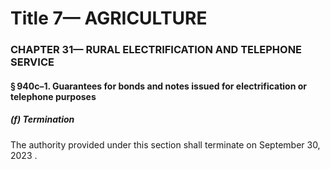 
# Title 7— AGRICULTURE
### CHAPTER 31— RURAL ELECTRIFICATION AND TELEPHONE SERVICE
#### § 940c–1. Guarantees for bonds and notes issued for electrification or telephone purposes
##### (f) Termination

The authority provided under this section shall terminate on September 30, 2023 .
